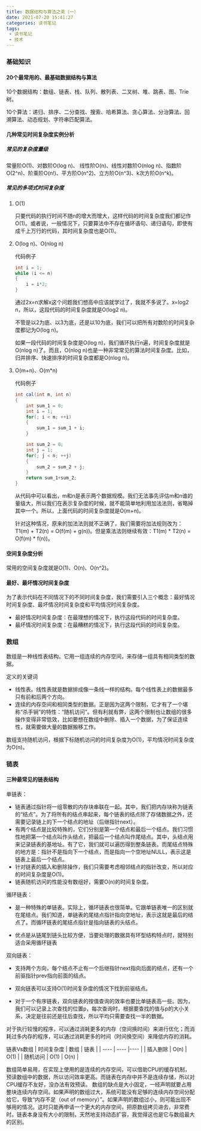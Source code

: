 ```yaml
---
title: 数据结构与算法之美（一）
date: 2021-07-20 15:41:27
categories: 读书笔记
tags:
 - 读书笔记
 - 技术
---
```


### 基础知识

#### 20个最常用的、最基础数据结构与算法

10个数据结构：数组、链表、栈、队列、散列表、二叉树、堆、跳表、图、Trie树。

10个算法：递归、排序、二分查找、搜索、哈希算法、贪心算法、分治算法、回溯算法、动态规划、字符串匹配算法。
<!--more-->
#### 几种常见时间复杂度实例分析

##### 常见的复杂度量级

常量阶O(1)、对数阶O(log n)、 线性阶O(n)、线性对数阶O(nlog n)、指数阶O(2^n)、阶乘阶O(n!)、平方阶O(n^2)、立方阶O(n^3)、k次方阶O(n^k)。

##### 常见的多项式时间复杂度

1. O(1)

    只要代码的执行时间不随n的增大而增大，这样代码的时间复杂度我们都记作O(1)。或者说，一般情况下，只要算法中不存在循环语句、递归语句，即使有成千上万行的代码，其时间复杂度也是O(1)。

2. O(log n)、O(nlog n)

    代码例子

    ```cs
    int i = 1;
    while (i <= n)
    {
        i = i*2;
    }
    ```

    通过2x=n求解x这个问题我们想高中应该就学过了，我就不多说了。x=log2 n，所以，这段代码的时间复杂度就是O(log2 n)。

    不管是以2为底、以3为底，还是以10为底，我们可以把所有对数阶的时间复杂度都记为O(log n)。

    如果一段代码的时间复杂度是O(log n)，我们循环执行n遍，时间复杂度就是O(nlog n)了。而且，O(nlog n)也是一种非常常见的算法时间复杂度。比如，归并排序、快速排序的时间复杂度都是O(nlog n)。

3. O(m+n)、O(m*n)

    代码例子

    ```cs
    int cal(int m, int n)
    {
        int sum_1 = 0;
        int i = 1;
        for(; i < m; ++i)
        {
            sum_1 = sum_1 + i;
        }

        int sum_2 = 0;
        int j = 1;
        for(; j < n; ++j)
        {
            sum_2 = sum_2 + j;
        }
        return sum_1+sum_2;
    }
    ```

    从代码中可以看出，m和n是表示两个数据规模。我们无法事先评估m和n谁的量级大，所以我们在表示复杂度的时候，就不能简单地利用加法法则，省略掉其中一个。所以，上面代码的时间复杂度就是O(m+n)。

    针对这种情况，原来的加法法则就不正确了，我们需要将加法规则改为：T1(m) + T2(n) = O(f(m) + g(n))。但是乘法法则继续有效：T1(m) * T2(n) = O(f(m) * f(n))。

#### 空间复杂度分析

常用的空间复杂度就是O(1)、O(n)、O(n^2)。

#### 最好、最坏情况时间复杂度

为了表示代码在不同情况下的不同时间复杂度，我们需要引入三个概念：最好情况时间复杂度、最坏情况时间复杂度和平均情况时间复杂度。

* 最好情况时间复杂度：在最理想的情况下，执行这段代码的时间复杂度。
* 最坏情况时间复杂度：在最糟糕的情况下，执行这段代码的时间复杂度。

### 数组

数组是一种线性表结构。它用一组连续的内存空间，来存储一组具有相同类型的数据。

定义的关键词

* 线性表。线性表就是数据排成像一条线一样的结构。每个线性表上的数据最多只有前和后两个方向。
* 连续的内存空间和相同类型的数据。正是因为这两个限制，它才有了一个堪称“杀手锏”的特性：“随机访问”。但有利就有弊，这两个限制也让数组的很多操作变得非常低效，比如要想在数组中删除、插入一个数据，为了保证连续性，就需要做大量的数据搬移工作。

数组支持随机访问，根据下标随机访问的时间复杂度为O(1)，平均情况时间复杂度为O(n)。

### 链表

#### 三种最常见的链表结构

单链表：

* 链表通过指针将一组零散的内存块串联在一起。其中，我们把内存块称为链表的“结点”。为了将所有的结点串起来，每个链表的结点除了存储数据之外，还需要记录链上的下一个结点的地址（后继指针next）。
* 有两个结点是比较特殊的，它们分别是第一个结点和最后一个结点。我们习惯性地把第一个结点叫作头结点，把最后一个结点叫作尾结点。其中，头结点用来记录链表的基地址。有了它，我们就可以遍历得到整条链表。而尾结点特殊的地方是：指针不是指向下一个结点，而是指向一个空地址NULL，表示这是链表上最后一个结点。
* 针对链表的插入和删除操作，我们只需要考虑相邻结点的指针改变，所以对应的时间复杂度是O(1)。
* 链表随机访问的性能没有数组好，需要O(n)的时间复杂度。

循环链表：

* 是一种特殊的单链表。实际上，循环链表也很简单。它跟单链表唯一的区别就在尾结点。我们知道，单链表的尾结点指针指向空地址，表示这就是最后的结点了。而循环链表的尾结点指针是指向链表的头结点。

* 优点是从链尾到链头比较方便，当要处理的数据具有环型结构特点时，就特别适合采用循环链表

双向链表：

* 支持两个方向，每个结点不止有一个后继指针next指向后面的结点，还有一个前驱指针prev指向前面的结点。

* 双向链表可以支持O(1)时间复杂度的情况下找到前驱结点。

* 对于一个有序链表，双向链表的按值查询的效率也要比单链表高一些。因为，我们可以记录上次查找的位置p，每次查询时，根据要查找的值与p的大小关系，决定是往前还是往后查找，所以平均只需要查找一半的数据。

对于执行较慢的程序，可以通过消耗更多的内存（空间换时间）来进行优化；而消耗过多内存的程序，可以通过消耗更多的时间（时间换空间）来降低内存的消耗。

链表Vs数组
|  时间复杂度   | 数组  | 链表  |
|  ----  | ----  |----  |
| 插入删除  | O(n) | O(1) |
| 随机访问  | O(1) | O(n) |

数组简单易用，在实现上使用的是连续的内存空间，可以借助CPU的缓存机制，预读数组中的数据，所以访问效率更高。而链表在内存中并不是连续存储，所以对CPU缓存不友好，没办法有效预读。
数组的缺点是大小固定，一经声明就要占用整块连续内存空间。如果声明的数组过大，系统可能没有足够的连续内存空间分配给它，导致“内存不足（out of memory）”。如果声明的数组过小，则可能出现不够用的情况。这时只能再申请一个更大的内存空间，把原数组拷贝进去，非常费时。链表本身没有大小的限制，天然地支持动态扩容，我觉得这也是它与数组最大的区别。
